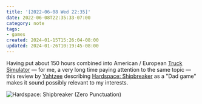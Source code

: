 ```yaml
---
title: '[2022-06-08 Wed 22:35]'
date: 2022-06-08T22:35:33-07:00
category: note
tags:
- games
created: 2024-01-15T15:26:04-08:00
updated: 2024-01-26T10:19:45-08:00
---
```


Having put about 150 hours combined into American / European [Truck Simulator](https://worldoftrucks.com/en/profile/6779015) — for me, a very long time paying attention to the same topic — this review by [Yahtzee](https://www.escapistmagazine.com/category/zero-punctuation/) describing [Hardspace: Shipbreaker](https://www.focus-entmt.com/en/games/hardspace-shipbreaker) as a "Dad game" makes it sound possibly relevant to my interests.

![Hardspace: Shipbreaker (Zero Punctuation)](https://youtube.com/watch?v=tWW0tVjeV20)
